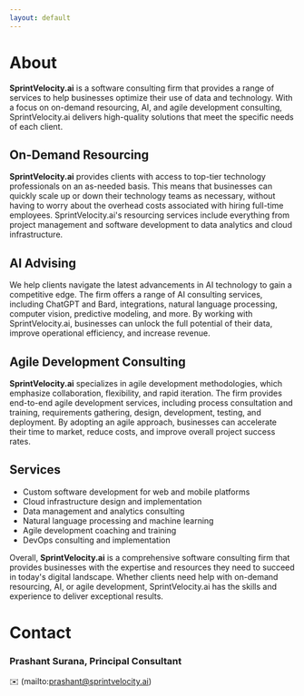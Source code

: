 ```yaml
---
layout: default
---
```

# About
**SprintVelocity<span class="accentColor">.ai</span>** is a software consulting firm that provides a range of services to help businesses optimize their use of data and technology. With a focus on on-demand resourcing, AI, and agile development consulting, SprintVelocity.ai delivers high-quality solutions that meet the specific needs of each client.

## On-Demand Resourcing
**SprintVelocity<span class="accentColor">.ai</span>** provides clients with access to top-tier technology professionals on an as-needed basis. This means that businesses can quickly scale up or down their technology teams as necessary, without having to worry about the overhead costs associated with hiring full-time employees. SprintVelocity.ai's resourcing services include everything from project management and software development to data analytics and cloud infrastructure.

## AI Advising
We help clients navigate the latest advancements in AI technology to gain a competitive edge. The firm offers a range of AI consulting services, including ChatGPT and Bard, integrations, natural language processing, computer vision, predictive modeling, and more. By working with SprintVelocity.ai, businesses can unlock the full potential of their data, improve operational efficiency, and increase revenue.

## Agile Development Consulting
**SprintVelocity<span class="accentColor">.ai</span>** specializes in agile development methodologies, which emphasize collaboration, flexibility, and rapid iteration. The firm provides end-to-end agile development services, including process consultation and training, requirements gathering, design, development, testing, and deployment. By adopting an agile approach, businesses can accelerate their time to market, reduce costs, and improve overall project success rates.

## Services
* Custom software development for web and mobile platforms
* Cloud infrastructure design and implementation
* Data management and analytics consulting
* Natural language processing and machine learning
* Agile development coaching and training
* DevOps consulting and implementation

Overall, **SprintVelocity<span class="accentColor">.ai</span>** is a comprehensive software consulting firm that provides businesses with the expertise and resources they need to succeed in today's digital landscape. Whether clients need help with on-demand resourcing, AI, or agile development, SprintVelocity.ai has the skills and experience to deliver exceptional results.

# Contact
### Prashant Surana, Principal Consultant
✉️ (mailto:prashant@sprintvelocity.ai)

